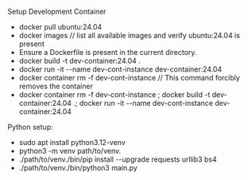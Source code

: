 Setup Development Container
* docker pull ubuntu:24.04
* docker images // list all available images and verify ubuntu:24.04 is present
* Ensure a Dockerfile is present in the current directory.
* docker build -t dev-container:24.04 .
* docker run -it --name dev-cont-instance dev-container:24.04
* docker container rm -f dev-cont-instance // This command forcibly removes the container
* docker container rm -f dev-cont-instance ; docker build -t dev-container:24.04 .; docker run -it --name dev-cont-instance dev-container:24.04

Python setup:

* sudo apt install python3.12-venv
* python3 -m venv path/to/venv.
* ./path/to/venv./bin/pip install --upgrade requests urllib3 bs4
* ./path/to/venv./bin/python3 main.py 
